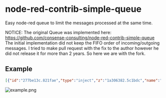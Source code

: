 # node-red-contrib-simple-queue

Easy node-red queue to limit the messages processed at the same time.

NOTICE: The original Queue was implemented here: https://github.com/consense-consulting/node-red-contrib-simple-queue
The initial implementation did not keep the FIFO order of incoming/outgoing messages. I tried to make pull request with the fix to the author however he did not release it for more than 2 years.
So here we are with the fork.

## Example
```json
[{"id":"277be13c.821fae","type":"inject","z":"1a306382.5c1bdc","name":"","topic":"","payload":"","payloadType":"date","repeat":"","crontab":"","once":false,"onceDelay":0.1,"x":400,"y":460,"wires":[["68256c5.51cff14"]]},{"id":"68256c5.51cff14","type":"simple-queue","z":"1a306382.5c1bdc","count":"1","x":600,"y":460,"wires":[["52e8cd6a.81fc8c","f84323f.8cec4e"]]},{"id":"52e8cd6a.81fc8c","type":"debug","z":"1a306382.5c1bdc","name":"","active":true,"tosidebar":true,"console":false,"tostatus":false,"complete":"true","targetType":"full","x":810,"y":400,"wires":[]},{"id":"f84323f.8cec4e","type":"delay","z":"1a306382.5c1bdc","name":"","pauseType":"delay","timeout":"5","timeoutUnits":"seconds","rate":"1","nbRateUnits":"1","rateUnits":"second","randomFirst":"1","randomLast":"5","randomUnits":"seconds","drop":false,"x":820,"y":520,"wires":[["1bca43f6.0d5804"]]},{"id":"1bca43f6.0d5804","type":"link out","z":"1a306382.5c1bdc","name":"","links":["a8d107c3.1ad12"],"x":1000,"y":520,"wires":[]},{"id":"a8d107c3.1ad12","type":"link in","z":"1a306382.5c1bdc","name":"","links":["1bca43f6.0d5804"],"x":435,"y":380,"wires":[["68256c5.51cff14"]]},{"id":"475c35e2.c0af2c","type":"catch","z":"1a306382.5c1bdc","name":"","scope":null,"uncaught":false,"x":240,"y":540,"wires":[["ac8470d3.459d28"]]},{"id":"ac8470d3.459d28","type":"switch","z":"1a306382.5c1bdc","name":"","property":"queue_msg_id","propertyType":"msg","rules":[{"t":"nnull"}],"checkall":"true","repair":false,"outputs":1,"x":400,"y":540,"wires":[["68256c5.51cff14"]]}]
```
![example.png](example.png)
